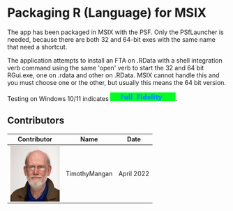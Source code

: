 # Packaging R (Language) for MSIX

The app has been packaged in MSIX with the PSF.  Only the PSfLauncher is needed, because there are both 32 and 64-bit exes with the same name that need a shortcut.

The application attempts to install an FTA on .RData with a shell integration verb command using the same 'open' verb to start the 32 and 64 bit RGui.exe, one on .rdata and other on .RData.  MSIX cannot handle this and you must choose one or the other, but usually this means the 64 bit version.


Testing on Windows 10/11 indicates  [<img src="/media/CatFullFidelity.png" alt="Full Fidelity" />](/media/CatFullFidelity.png).  
 


## Contributors

| Contributor | Name | Date |
|----|----|----|
| [<img src="/media/Contributors/TimMangan.jpg" align="left" Height="128" />](/media/Contributors/TimMangan.jpg) | TimothyMangan | April 2022 |


